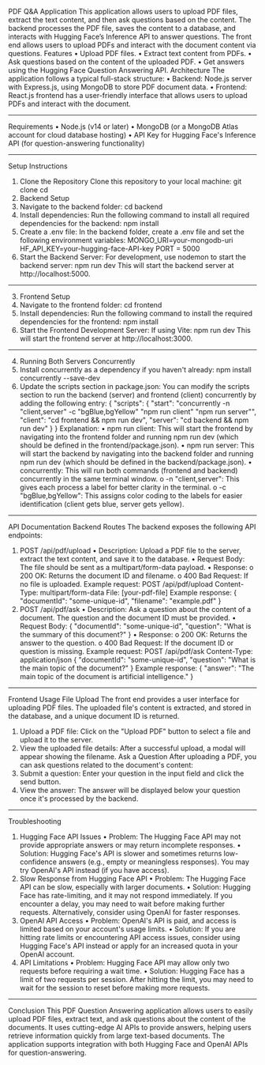 
PDF Q&A Application
This application allows users to upload PDF files, extract the text content, and then ask questions based on the content. The backend processes the PDF file, saves the content to a database, and interacts with Hugging Face’s Inference API to answer questions. The front end allows users to upload PDFs and interact with the document content via questions.
Features
•	Upload PDF files.
•	Extract text content from PDFs.
•	Ask questions based on the content of the uploaded PDF.
•	Get answers using the Hugging Face Question Answering API.
Architecture
The application follows a typical full-stack structure:
•	Backend: Node.js server with Express.js, using MongoDB to store PDF document data.
•	Frontend: React.js frontend has a user-friendly interface that allows users to upload PDFs and interact with the document.
________________________________________
Requirements
•	Node.js (v14 or later)
•	MongoDB (or a MongoDB Atlas account for cloud database hosting)
•	API Key for Hugging Face's Inference API (for question-answering functionality)
________________________________________
Setup Instructions
1. Clone the Repository
Clone this repository to your local machine:
git clone <repository-url>
cd <project-folder>
2. Backend Setup
1.	Navigate to the backend folder:
cd backend
2.	Install dependencies:
Run the following command to install all required dependencies for the backend:
npm install
3.	Create a .env file:
In the backend folder, create a .env file and set the following environment variables:
MONGO_URI=your-mongodb-uri
HF_API_KEY=your-hugging-face-API-key
PORT = 5000
4.	Start the Backend Server:
For development, use nodemon to start the backend server:
npm run dev
This will start the backend server at http://localhost:5000.
________________________________________
3. Frontend Setup
1.	Navigate to the frontend folder:
cd frontend
2.	Install dependencies:
Run the following command to install the required dependencies for the frontend:
npm install
3.	Start the Frontend Development Server:
If using Vite:
npm run dev
This will start the frontend server at http://localhost:3000.
________________________________________
4. Running Both Servers Concurrently
1. Install concurrently as a dependency if you haven't already:
npm install concurrently --save-dev
2. Update the scripts section in package.json:
You can modify the scripts section to run the backend (server) and frontend (client) concurrently by adding the following entry:
{
  "scripts": {
    "start": "concurrently -n \"client,server\" -c \"bgBlue,bgYellow\" \"npm run client\" \"npm run server\"",
    "client": "cd frontend && npm run dev",
    "server": "cd backend && npm run dev"
  }
}
Explanation:
•	npm run client: This will start the frontend by navigating into the frontend folder and running npm run dev (which should be defined in the frontend/package.json).
•	npm run server: This will start the backend by navigating into the backend folder and running npm run dev (which should be defined in the backend/package.json).
•	concurrently: This will run both commands (frontend and backend) concurrently in the same terminal window.
o	-n "client,server": This gives each process a label for better clarity in the terminal.
o	-c "bgBlue,bgYellow": This assigns color coding to the labels for easier identification (client gets blue, server gets yellow).
________________________________________
API Documentation
Backend Routes
The backend exposes the following API endpoints:
1. POST /api/pdf/upload
•	Description: Upload a PDF file to the server, extract the text content, and save it to the database.
•	Request Body: The file should be sent as a multipart/form-data payload.
•	Response:
o	200 OK: Returns the document ID and filename.
o	400 Bad Request: If no file is uploaded.
Example request:
POST /api/pdf/upload
Content-Type: multipart/form-data
File: [your-pdf-file]
Example response:
{
  "documentId": "some-unique-id",
  "filename": "example.pdf"
}
2. POST /api/pdf/ask
•	Description: Ask a question about the content of a document. The question and the document ID must be provided.
•	Request Body:
{
  "documentId": "some-unique-id",
  "question": "What is the summary of this document?"
}
•	Response:
o	200 OK: Returns the answer to the question.
o	400 Bad Request: If the document ID or question is missing.
Example request:
POST /api/pdf/ask
Content-Type: application/json
{
  "documentId": "some-unique-id",
  "question": "What is the main topic of the document?"
}
Example response:
{
  "answer": "The main topic of the document is artificial intelligence."
}
________________________________________
Frontend Usage
File Upload
The front end provides a user interface for uploading PDF files. The uploaded file's content is extracted, and stored in the database, and a unique document ID is returned.
1.	Upload a PDF file: Click on the "Upload PDF" button to select a file and upload it to the server.
2.	View the uploaded file details: After a successful upload, a modal will appear showing the filename.
Ask a Question
After uploading a PDF, you can ask questions related to the document's content:
1.	Submit a question: Enter your question in the input field and click the send button.
2.	View the answer: The answer will be displayed below your question once it's processed by the backend.
________________________________________
Troubleshooting
1. Hugging Face API Issues
•	Problem: The Hugging Face API may not provide appropriate answers or may return incomplete responses.
•	Solution: Hugging Face's API is slower and sometimes returns low-confidence answers (e.g., empty or meaningless responses). You may try OpenAI's API instead (if you have access).
2. Slow Response from Hugging Face API
•	Problem: The Hugging Face API can be slow, especially with larger documents.
•	Solution: Hugging Face has rate-limiting, and it may not respond immediately. If you encounter a delay, you may need to wait before making further requests. Alternatively, consider using OpenAI for faster responses.
3. OpenAI API Access
•	Problem: OpenAI's API is paid, and access is limited based on your account's usage limits.
•	Solution: If you are hitting rate limits or encountering API access issues, consider using Hugging Face's API instead or apply for an increased quota in your OpenAI account.
4. API Limitations
•	Problem: Hugging Face API may allow only two requests before requiring a wait time.
•	Solution: Hugging Face has a limit of two requests per session. After hitting the limit, you may need to wait for the session to reset before making more requests.
________________________________________
Conclusion
This PDF Question Answering application allows users to easily upload PDF files, extract text, and ask questions about the content of the documents. It uses cutting-edge AI APIs to provide answers, helping users retrieve information quickly from large text-based documents. The application supports integration with both Hugging Face and OpenAI APIs for question-answering.

